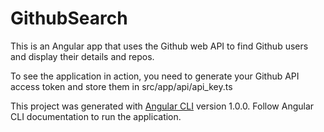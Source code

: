 # GithubSearch

This is an Angular app that uses the Github web API to find Github users and display their details and repos.

To see the application in action, you need to generate your Github API access token and store them in src/app/api/api_key.ts

This project was generated with [Angular CLI](https://github.com/angular/angular-cli) version 1.0.0. Follow Angular CLI documentation to run the application.

